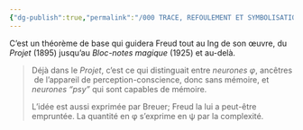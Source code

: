 ```yaml
---
{"dg-publish":true,"permalink":"/000 TRACE, REFOULEMENT ET SYMBOLISATION copie/Lettre 52/Conscience et mémoire/","created":"2024-07-21T15:15:27.371-04:00","updated":"2025-08-21T16:30:59.964-04:00"}
---
```



C’est un théorème de base qui guidera Freud tout au lng de son œuvre, du _Projet_ (1895) jusqu’au _Bloc-notes magique_ (1925) et au-delà. 
> 
> Déjà dans le _Projet_, c’est ce qui distinguait entre _neurones φ_, ancêtres  de l’appareil de perception-conscience, donc sans mémoire, et _neurones “psy”_ qui sont capables de mémoire.
> 
> L’idée est aussi exprimée par Breuer; Freud la lui a peut-être empruntée. La quantité en
> φ s’exprime en ψ par la complexité.